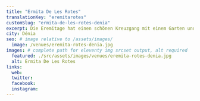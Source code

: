 ```yaml
---
title: "Ermita De Les Rotes"
translationKey: "eremitarotes"
customSlug: "ermita-de-les-rotes-denia"
excerpt: Die Eremitage hat einen schönen Kreuzgang mit einem Garten und einer kleinen, intimen Innenkapelle. Im Garten der Eremitage werden wunderbare Konzerte veranstaltet.
city: Dénia
seo: # image relative to /assets/images/
  image: /venues/eremita-rotes-denia.jpg
images: # complete path for eleventy img srcset output, alt required
  featured: ./src/assets/images/venues/eremita-rotes-denia.jpg
  alt: Ermita De Les Rotes
links:
  web:
  twitter:
  facebook:
  instagram:
---
```

